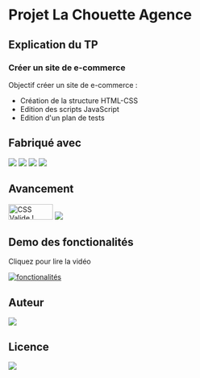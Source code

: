 # Projet La Chouette Agence 

## Explication du TP
### Créer un site de e-commerce
Objectif créer un site de e-commerce :  
 - Création de la structure HTML-CSS
 - Edition des scripts JavaScript
 - Edition d'un plan de tests 
 

## Fabriqué avec 

<img src="https://img.shields.io/badge/css3%20-%231572B6.svg?&style=for-the-badge&logo=css3&logoColor=white"/>
<img src="https://img.shields.io/badge/html5%20-%23E34F26.svg?&style=for-the-badge&logo=html5&logoColor=white"/>
<img src="https://img.shields.io/badge/git%20-%23F05033.svg?&style=for-the-badge&logo=git&logoColor=white"/>
<img src="https://forthebadge.com/images/badges/made-with-javascript.svg"/>


## Avancement

 <img style="border:0;width:88px;height:31px"
            src="https://jigsaw.w3.org/css-validator/images/vcss"
            alt="CSS Valide !" />
 <img src="https://forthebadge.com/images/badges/validated-html5.svg" />

## Demo des fonctionalités 
<p>Cliquez pour lire la vidéo</p>

[![fonctionalités](https://img.youtube.com/vi/WkchK2hZ3r4/0.jpg)](https://www.youtube.com/watch?v=WkchK2hZ3r4)

## Auteur
<img src='https://img.shields.io/badge/Autor-Chosson Jonathan-blue' />

## Licence 
<img src='https://forthebadge.com/images/badges/open-source.svg' />